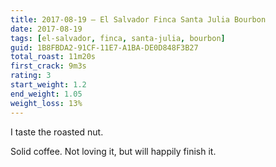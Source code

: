 ```yaml
---
title: 2017-08-19 — El Salvador Finca Santa Julia Bourbon
date: 2017-08-19
tags: [el-salvador, finca, santa-julia, bourbon]
guid: 1B8FBDA2-91CF-11E7-A1BA-DE0D848F3B27
total_roast: 11m20s
first_crack: 9m3s
rating: 3
start_weight: 1.2
end_weight: 1.05
weight_loss: 13%
---
```

I taste the roasted nut.

Solid coffee.  Not loving it, but will happily finish it.
